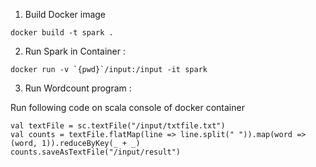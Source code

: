 1. Build Docker image

```docker build -t spark .```

2. Run Spark in Container : 

```docker run -v `{pwd}`/input:/input -it spark```

3. Run Wordcount program :

Run following code on scala console of docker container

```
val textFile = sc.textFile("/input/txtfile.txt")
val counts = textFile.flatMap(line => line.split(" ")).map(word => (word, 1)).reduceByKey(_ + _)
counts.saveAsTextFile("/input/result")
```